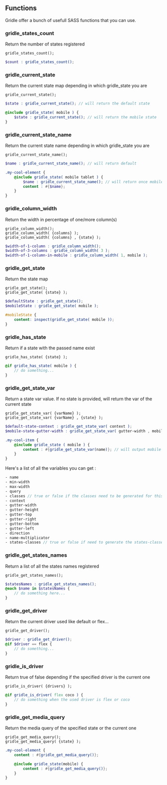 ## Functions

Gridle offer a bunch of usefull SASS functions that you can use.


### gridle_states_count

Return the number of states registered

```fn
gridle_states_count();
```

```scss
$count : gridle_states_count();
```


### gridle_current_state

Return the current state map depending in which gridle_state you are

```fn
gridle_current_state();
```

```scss
$state : gridle_current_state(); // will return the default state

@include gridle_state( mobile ) {
	$state : gridle_current_state(); // will return the mobile state
}
```


### gridle_current_state_name

Return the current state name depending in which gridle_state you are

```fn
gridle_current_state_name();
```

```scss
$name : gridle_current_state_name(); // will return default

.my-cool-element {
	@include gridle_state( mobile tablet ) {
		$name : gridle_current_state_name(); // will return once mobile and once tablet
		content : #{$name};
	}
}
```


### gridle_column_width

Return the width in percentage of one/more column(s)

```fn
gridle_column_width();
gridle_column_width( {columns} );
gridle_column_width( {columns} , {state} );
```

```scss
$width-of-1-column : gridle_column_width();
$width-of-3-columns : gridle_column_width( 3 );
$width-of-1-column-in-mobile : gridle_column_width( 1, mobile );
```


### gridle_get_state

Return the state map

```fn
gridle_get_state();
gridle_get_state( {state} );
```

```scss
$defaultState : gridle_get_state();
$mobileState : gridle_get_state( mobile );

#mobileState {
	content: inspect(gridle_get_state( mobile ));
}
```


### gridle_has_state

Return if a state with the passed name exist

```fn
gridle_has_state( {state} );
```

```scss
@if gridle_has_state( mobile ) {
	// do something...
}
```


### gridle_get_state_var

Return a state var value. If no state is provided, will return the var of the current state

```fn
gridle_get_state_var( {varName} );
gridle_get_state_var( {varName} , {state} );
```

```scss
$default-state-context : gridle_get_state_var( context );
$mobile-state-gutter-width : gridle_get_state_var( gutter-width , mobile );

.my-cool-item {
	@include gridle_state ( mobile ) {
		content : #{gridle_get_state_var(name)}; // will output mobile
	}
}
```

Here's a list of all the variables you can get :

```scss
- name
- min-width
- max-width
- query
- classes // true or false if the classes need to be generated for this state
- context
- gutter-width
- gutter-height
- gutter-top
- gutter-right
- gutter-bottom
- gutter-left
- direction
- name-multiplicator
- states-classes // true or false if need to generate the states-classes
```


### gridle_get_states_names

Return a list of all the states names registered

```fn
gridle_get_states_names();
```

```scss
$statesNames : gridle_get_states_names();
@each $name in $statesNames {
	// do something here...
}
```


### gridle_get_driver

Return the current driver used like default or flex...

```fn
gridle_get_driver();
```

```scss
$driver : gridle_get_driver();
@if $driver == flex {
	// do something...
}
```


### gridle_is_driver

Return true of false depending if the specified driver is the current one

```fn
gridle_is_driver( {drivers} );
```

```scss
@if gridle_is_driver( flex coco ) {
	// do something when the used driver is flex or coco
}
```


### gridle_get_media_query

Return the media query of the specified state or the current one

```fn
gridle_get_media_query();
gridle_get_media_query( {state} );
```

```scss
.my-cool-element {
	content : #{gridle_get_media_query()};

	@include gridle_state(mobile) {
		content : #{gridle_get_media_query()};
	}
}
```

